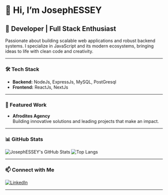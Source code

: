 # 👋 Hi, I’m JosephESSEY

## 🚀 Developer | Full Stack Enthusiast

Passionate about building scalable web applications and robust backend systems. I specialize in JavaScript and its modern ecosystems, bringing ideas to life with clean code and creativity. 

---

### 🛠️ Tech Stack

- **Backend:** NodeJs, ExpressJs, MySQL, PostGresql
- **Frontend:** ReactJs, NextJs

---

### 🌟 Featured Work

- **Afrodites Agency**  
  Building innovative solutions and leading projects that make an impact.

---

### 📊 GitHub Stats

![JosephESSEY's GitHub Stats](https://github-readme-stats.vercel.app/api?username=JosephESSEY&show_icons=true&theme=radical)
![Top Langs](https://github-readme-stats.vercel.app/api/top-langs/?username=JosephESSEY&layout=compact&theme=radical)

---

### 📫 Connect with Me

[![LinkedIn](https://img.shields.io/badge/LinkedIn-JosephESSEY-blue?style=for-the-badge&logo=linkedin)](https://www.linkedin.com/in/JosephESSEY)

---

<!--
**JosephESSEY/JosephESSEY** is a ✨ special ✨ repository because its README.md (this file) appears on your GitHub profile.
-->

